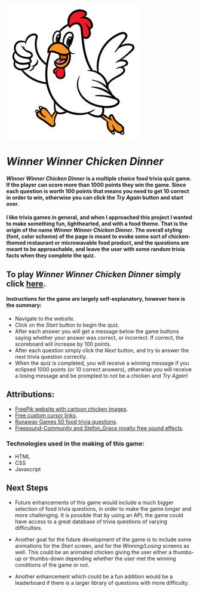 ![A cartoon chicken mascot giving the thumbs up](chickenimage.jpg)

# ***Winner Winner Chicken Dinner*** 

#### ***Winner Winner Chicken Dinner*** is a multiple choice food trivia quiz game.  If the player can score more than 1000 points they win the game. Since each question is worth 100 points that means you need to get 10 correct in order to win, otherwise you can click the *Try Again* button and start over.

#### I like trivia games in general, and when I approached this project I wanted to make something fun, lighthearted, and with a food theme.  That is the origin of the name ***Winner Winner Chicken Dinner***. The overall styling (font, color scheme) of the page is meant to evoke some sort of chicken-themed restaurant or microwavable food product, and the questions are meant to be approachable, and leave the user with some random trivia facts when they complete the quiz.

## To play ***Winner Winner Chicken Dinner*** simply click [here](https://halsswetz.github.io/Halsey-quiz-game-trivia/).

#### Instructions for the game are largely self-explanatory, however here is the summary:
- Navigate to the website.
- Click on the *Start* button to begin the quiz.
- After each answer you will get a message below the game buttons saying whether your answer was correct, or incorrect. If correct, the scoreboard will increase by 100 points.
- After each question simply click the *Next* button, and try to answer the next trivia question correctly.
- When the quiz is completed, you will receive a winning message if you eclipsed 1000 points (or 10 correct answers), otherwise you will receive a losing message and be prompted to not be a chicken and *Try Again*!


## Attributions:
- [FreePik website with cartoon chicken images](https://www.freepik.com/free-photos-vectors/cartoon-chicken).
- [Free custom cursor links](https://www.cursor.cc/?action=icon&file_id=168480).
- [Runaway Games 50 food trivia questions](https://www.runaway.games/blog/food-trivia-questions).
- [Freesound-Community and Stefon_Grace royalty free sound effects](https://pixabay.com/).

### Technologies used in the making of this game:
- HTML
- CSS
- Javascript

## Next Steps
- Future enhancements of this game would include a much bigger selection of food trivia questions, in order to make the game longer and more challenging. It is possible that by using an API, the game could have access to a great database of trivia questions of varying difficulties.

- Another goal for the future development of the game is to include some animations for the *Start* screen, and for the *Winning/Losing* screens as well.  This could be an animated chicken giving the user either a thumbs-up or thumbs-down depending whether the user met the winning conditions of the game or not.

- Another enhancement which could be a fun addition would be a leaderboard if there is a larger library of questions with more difficulty. 
